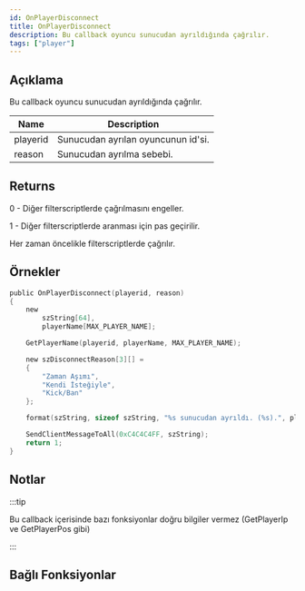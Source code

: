 ```yaml
---
id: OnPlayerDisconnect
title: OnPlayerDisconnect
description: Bu callback oyuncu sunucudan ayrıldığında çağrılır.
tags: ["player"]
---
```


## Açıklama

Bu callback oyuncu sunucudan ayrıldığında çağrılır.

| Name     | Description                        |
| -------- | ---------------------------------- |
| playerid | Sunucudan ayrılan oyuncunun id'si. |
| reason   | Sunucudan ayrılma sebebi.          |

## Returns

0 - Diğer filterscriptlerde çağrılmasını engeller.

1 - Diğer filterscriptlerde aranması için pas geçirilir.

Her zaman öncelikle filterscriptlerde çağrılır.

## Örnekler

```c
public OnPlayerDisconnect(playerid, reason)
{
    new
        szString[64],
        playerName[MAX_PLAYER_NAME];

    GetPlayerName(playerid, playerName, MAX_PLAYER_NAME);

    new szDisconnectReason[3][] =
    {
        "Zaman Aşımı",
        "Kendi İsteğiyle",
        "Kick/Ban"
    };

    format(szString, sizeof szString, "%s sunucudan ayrıldı. (%s).", playerName, szDisconnectReason[reason]);

    SendClientMessageToAll(0xC4C4C4FF, szString);
    return 1;
}
```

## Notlar

:::tip

Bu callback içerisinde bazı fonksiyonlar doğru bilgiler vermez (GetPlayerIp ve GetPlayerPos gibi)

:::

## Bağlı Fonksiyonlar
